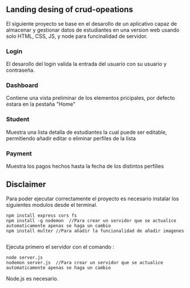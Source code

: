 ## Landing desing of crud-opeations

El siguiente proyecto se base en el desarollo de un aplicativo capaz de almacenar y gestionar datos de estudiantes en una version web usando solo HTML, CSS, JS, y node para funcinalidad de servidor.

### Login

El desarollo del login valida la entrada del usuario con su usuario y contraseña.


### Dashboard

Contiene una vista preliminar de los elementos pricipales, por defecto estara en la pestaña  "Home"

### Student

Muestra una lista detalla de estudiantes la cual puede ser editable, permitiendo añadir editar o eliminar perfiles de la lista

### Payment

Muestra los pagos hechos hasta la fecha de los distintos perfilies

## Disclaimer

Para poder ejecutar correctamente el proyecto es necesario instalar los siguientes modulos desde el terminal.

```
npm install express cors fs
npm install -g nodemon  //Para crear un servidor que se actualice automaticamente apenas se haga un cambio
npm install multer //Para añadir la funcionalidad de añadir imagenes


```
Ejecuta primero el servidor con el comando :
```
node server.js 
nodemon server.js  //Para crear un servidor que se actualice automaticamente apenas se haga un cambio
```

Node.js es necesario.